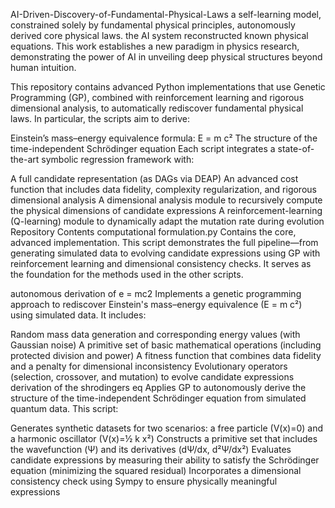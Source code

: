 AI-Driven-Discovery-of-Fundamental-Physical-Laws
a self-learning model, constrained solely by fundamental physical principles, autonomously derived core physical laws.  the AI system reconstructed known physical equations. This work establishes a new paradigm in physics research, demonstrating the power of AI  in unveiling deep physical structures beyond human intuition.

This repository contains advanced Python implementations that use Genetic Programming (GP), combined with reinforcement learning and rigorous dimensional analysis, to automatically rediscover fundamental physical laws. In particular, the scripts aim to derive:

Einstein’s mass–energy equivalence formula: E = m c²
The structure of the time-independent Schrödinger equation
Each script integrates a state-of-the-art symbolic regression framework with:

A full candidate representation (as DAGs via DEAP)
An advanced cost function that includes data fidelity, complexity regularization, and rigorous dimensional analysis
A dimensional analysis module to recursively compute the physical dimensions of candidate expressions
A reinforcement-learning (Q-learning) module to dynamically adapt the mutation rate during evolution
Repository Contents
computational formulation.py
Contains the core, advanced implementation. This script demonstrates the full pipeline—from generating simulated data to evolving candidate expressions using GP with reinforcement learning and dimensional consistency checks. It serves as the foundation for the methods used in the other scripts.

autonomous derivation of e = mc2
Implements a genetic programming approach to rediscover Einstein's mass–energy equivalence (E = m c²) using simulated data. It includes:

Random mass data generation and corresponding energy values (with Gaussian noise)
A primitive set of basic mathematical operations (including protected division and power)
A fitness function that combines data fidelity and a penalty for dimensional inconsistency
Evolutionary operators (selection, crossover, and mutation) to evolve candidate expressions
derivation of the shrodingers eq
Applies GP to autonomously derive the structure of the time-independent Schrödinger equation from simulated quantum data. This script:

Generates synthetic datasets for two scenarios: a free particle (V(x)=0) and a harmonic oscillator (V(x)=½ k x²)
Constructs a primitive set that includes the wavefunction (Ψ) and its derivatives (dΨ/dx, d²Ψ/dx²)
Evaluates candidate expressions by measuring their ability to satisfy the Schrödinger equation (minimizing the squared residual)
Incorporates a dimensional consistency check using Sympy to ensure physically meaningful expressions
